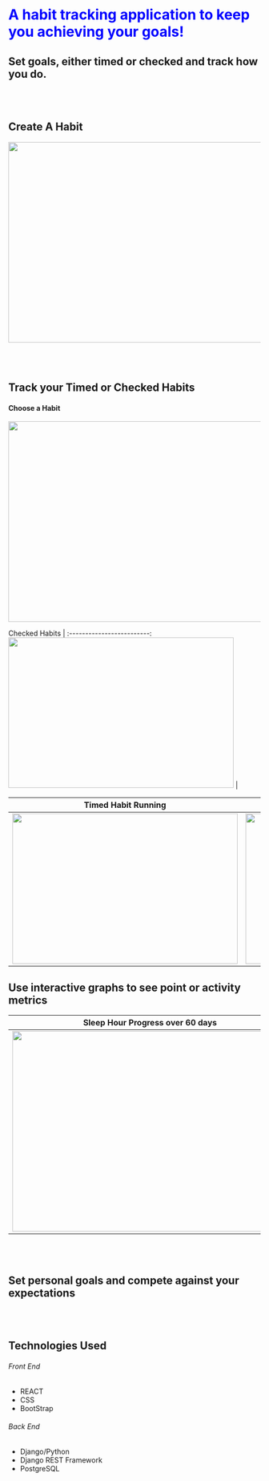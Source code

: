 <h1 style="color:blue">A habit tracking application to keep you achieving your goals!</h1>

<h2> Set goals, either timed or checked and track how you do.</h2>
 
 <br></br>
 <h2>Create A Habit </h2>
 <image src='docImages/createHabit.png'  width=750 height=400 /> 

 <br></br>
 <h2>Track your Timed or Checked Habits </h2>
 <h4> Choose a Habit </h4>
  <image src='docImages/chooseHabit.png'  width=750 height=400 /> 
  
   Checked Habits     |
   :-------------------------:
   <image src='docImages/mainPageCheckedActivity.png'  width=450 height=300 /> |

  Timed Habit Running            | Timed Habit Results
:-------------------------:|:-------------------------:
 <image src='docImages/startTimedActivity.png'  width=450 height=300 />  | <image src='docImages/timedHabitResults.png'  width=450 height=300 />

 <h2>Use interactive graphs to see point or activity metrics </h2>
 
 Sleep Hour Progress over 60 days |  Total Points over 7 days    
:-------------------------:|:-------------------------:
<image src='imageDocs/interactiveGraphSleepActivityMetric.png'  width=550 height=400 /> | <image src='imageDocs/interactiveGraphWeek.png'  width=550 height=400 /> 

 <br></br>
 <h2>Set personal goals and compete against your expectations </h2>
 



<br></br>
<h2> Technologies Used </h2>
<h6> Front End </h6>
<ul>
 <li>REACT</li>
 <li>CSS</li>
 <li>BootStrap</li>
 </ul>
 
 <h6> Back End </h6>
<ul>
 <li>Django/Python</li>
  <li>Django REST Framework</li>
  <li>PostgreSQL</li>
 </ul>
 
